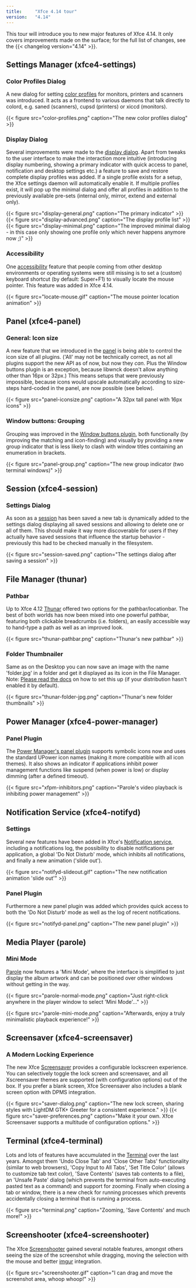 ```yaml
---
title:     "Xfce 4.14 tour"
version:   "4.14"
---
```


This tour will introduce you to new major features of Xfce 4.14. It only covers improvements made on the surface; for the full list of changes, see the {{< changelog version="4.14" >}}.

## Settings Manager (xfce4-settings)

### Color Profiles Dialog

A new dialog for setting <a href='https://docs.xfce.org/xfce/xfce4-settings/4.14/color'>color profiles</a> for monitors, printers and scanners was introduced. It acts as a frontend to various daemons that talk directly to colord, e.g. saned (scanners), cupsd (printers) or xiccd (monitors).

{{< figure src="color-profiles.png" caption="The new color profiles dialog" >}}

### Display Dialog

Several improvements were made to the <a href='https://docs.xfce.org/xfce/xfce4-settings/4.14/display'>display dialog</a>. Apart from tweaks to the user interface to make the interaction more intuitive (introducing display numbering, showing a primary indicator with quick access to panel, notification and desktop settings etc.) a feature to save and restore complete display profiles was added. If a single profile exists for a setup, the Xfce settings daemon will automatically enable it. If multiple profiles exist, it will pop up the minimal dialog and offer all profiles in addition to the previously available pre-sets (internal only, mirror, extend and external only).

{{< figure src="display-general.png" caption="The primary indicator" >}}
{{< figure src="display-advanced.png" caption="The display profile list" >}}
{{< figure src="display-minimal.png" caption="The improved minimal dialog - in this case only showing one profile only which never happens anymore now ;)" >}}

### Accessibility

One <a href='https://docs.xfce.org/xfce/xfce4-settings/4.14/accessibility'>accessibility</a> feature that people coming from other desktop environments or operating systems were still missing is to set a (custom) keyboard shortcut (by default: Super+F1) to visually locate the mouse pointer. This feature was added in Xfce 4.14.

{{< figure src="locate-mouse.gif" caption="The mouse pointer location animation" >}}

## Panel (xfce4-panel)

### General: Icon size

A new feature that we introduced in the <a href='https://docs.xfce.org/xfce/xfce4-panel/4.14/start'>panel</a> is being able to control the icon size of all plugins. ('All' may not be technically correct, as not all plugins support the new API as of now, but now they <i>can</i>. Plus the Window buttons plugin is an exception, because libwnck doesn't allow anything other than 16px or 32px.) This means setups that were previously impossible, because icons would upscale automatically according to size-steps hard-coded in the panel, are now possible (see below).

{{< figure src="panel-iconsize.png" caption="A 32px tall panel with 16px icons" >}}

### Window buttons: Grouping

Grouping was improved in the <a href='https://docs.xfce.org/xfce/xfce4-panel/4.14/tasklist'>Window buttons plugin</a>, both functionally (by improving the matching and icon-finding) and visually by providing a new group indicator that is less likely to clash with window titles containing an enumeration in brackets.

{{< figure src="panel-group.png" caption="The new group indicator (two terminal windows)" >}}

## Session (xfce4-session)

### Settings Dialog

As soon as a <a href='https://docs.xfce.org/xfce/xfce4-session/4.14/preferences'>session</a> has been saved a new tab is dynamically added to the settings dialog displaying all saved sessions and allowing to delete one or all of them. This should make it way more discoverable for users if they actually have saved sessions that influence the startup behavior - previously this had to be checked manually in the filesystem.

{{< figure src="session-saved.png" caption="The settings dialog after saving a session" >}}

## File Manager (thunar)

### Pathbar

Up to Xfce 4.12 <a href='https://docs.xfce.org/xfce/thunar/4.14/start'>Thunar</a> offered two options for the pathbar/locationbar. The best of both worlds has now been mixed into one powerful pathbar, featuring both clickable breadcrumbs (i.e. folders), an easily accessible way to hand-type a path as well as an improved look.

{{< figure src="thunar-pathbar.png" caption="Thunar's new pathbar" >}}

### Folder Thumbnailer

Same as on the Desktop you can now save an image with the name 'folder.jpg' in a folder and get it displayed as its icon in the File Manager. Note: <a href='https://docs.xfce.org/xfce/tumbler/available_plugins#customized_thumbnailer_for_folders'>Please read the docs</a> on how to set this up (if your distribution hasn't enabled it by default).

{{< figure src="thunar-folder-jpg.png" caption="Thunar's new folder thumbnails" >}}

## Power Manager (xfce4-power-manager)

### Panel Plugin

The <a href='https://docs.xfce.org/xfce/xfce4-power-manager/4.14/panel-plugin'>Power Manager's panel plugin</a> supports symbolic icons now and uses the standard UPower icon names (making it more compatible with all icon themes). It also shows an indicator if applications inhibit power management functions like suspend (when power is low) or display dimming (after a defined timeout).

{{< figure src="xfpm-inhibitors.png" caption="Parole's video playback is inhibiting power management" >}}

## Notification Service (xfce4-notifyd)

### Settings

Several new features have been added in Xfce's <a href='https://docs.xfce.org/apps/notifyd/start'>Notification service</a>, including a notifications log, the possibility to disable notifications per application, a global 'Do Not Disturb' mode, which inhibits all notifications, and finally a new animation ('slide out').

{{< figure src="notifyd-slideout.gif" caption="The new notification animation 'slide out'" >}}

### Panel Plugin

Furthermore a new panel plugin was added which provides quick access to both the 'Do Not Disturb' mode as well as the log of recent notifications.

{{< figure src="notifyd-panel.png" caption="The new panel plugin" >}}

## Media Player (parole)

### Mini Mode

<a href='https://docs.xfce.org/apps/parole/start'>Parole</a> now features a 'Mini Mode', where the interface is simplified to just display the album artwork and can be positioned over other windows without getting in the way.

{{< figure src="parole-normal-mode.png" caption="Just right-click anywhere in the player window to select 'Mini Mode'..." >}}

{{< figure src="parole-mini-mode.png" caption="Afterwards, enjoy a truly minimalistic playback experience!" >}}

## Screensaver (xfce4-screensaver)

### A Modern Locking Experience

The new Xfce <a href='https://docs.xfce.org/apps/screensaver/start'>Screensaver</a> provides a configurable lockscreen experience. You can selectively toggle the lock screen and screensaver, and all Xscreensaver themes are supported (with configuration options) out of the box. If you prefer a blank screen, Xfce Screensaver also includes a blank screen option with DPMS integration.

{{< figure src="saver-dialog.png" caption="The new lock screen, sharing styles with LightDM GTK+ Greeter for a consistent experience." >}}
{{< figure src="saver-preferences.png" caption="Make it your own. Xfce Screensaver supports a multitude of configuration options." >}}

## Terminal (xfce4-terminal)

Lots and lots of features have accumulated in the <a href='https://docs.xfce.org/apps/terminal/start'>Terminal</a> over the last years. Amongst them 'Undo Close Tab' and 'Close Other Tabs' functionality (similar to web browsers), 'Copy Input to All Tabs', 'Set Title Color' (allows to customize tab text color), 'Save Contents' (saves tab contents to a file), an 'Unsafe Paste' dialog (which prevents the terminal from auto-executing pasted text as a command) and support for zooming. Finally when closing a tab or window, there is a new check for running processes which prevents accidentally closing a terminal that is running a process.

{{< figure src="terminal.png" caption="Zooming, 'Save Contents' and much more!" >}}

## Screenshooter (xfce4-screenshooter)

The Xfce <a href='https://docs.xfce.org/apps/screenshooter/start'>Screenshooter</a> gained several notable features, amongst others seeing the size of the screenshot while dragging, moving the selection with the mouse and better <a href='https://imgur.com'>imgur</a> integration.

{{< figure src="screenshooter.gif" caption="I can drag and move the screenshot area, whoop whoop!" >}}
